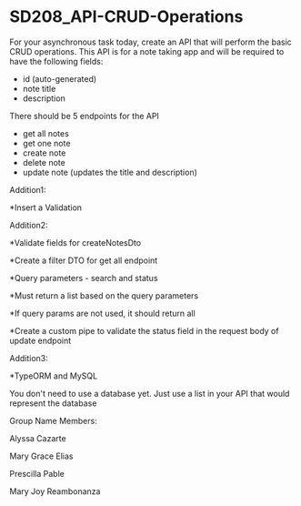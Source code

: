 # SD208_API-CRUD-Operations
For your asynchronous task today, create an API that will perform the basic CRUD operations. This API is for a note taking app and will be required to have the following fields:

- id (auto-generated)
- note title
- description

There should be 5 endpoints for the API
- get all notes
- get one note
- create note
- delete note
- update note (updates the title and description)

Addition1: 

*Insert a Validation

Addition2:

*Validate fields for createNotesDto

*Create a filter DTO for get all endpoint

*Query parameters - search and status

*Must return a list based on the query parameters

*If query params are not used, it should return all

*Create a custom pipe to validate the status field in the request body of update endpoint

Addition3:

*TypeORM and MySQL



You don't need to use a database yet. Just use a list in your API that would represent the database

Group Name Members:

Alyssa Cazarte

Mary Grace Elias

Prescilla Pable

Mary Joy Reambonanza

